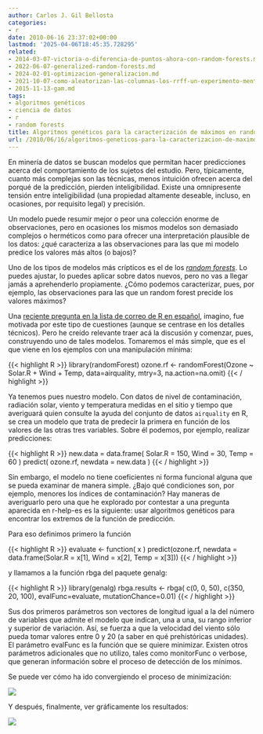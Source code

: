 ```yaml
---
author: Carlos J. Gil Bellosta
categories:
- r
date: 2010-06-16 23:37:02+00:00
lastmod: '2025-04-06T18:45:35.728295'
related:
- 2014-03-07-victoria-o-diferencia-de-puntos-ahora-con-random-forests.md
- 2022-06-07-generalized-random-forests.md
- 2024-02-01-optimizacion-generalizacion.md
- 2021-10-07-como-aleatorizan-las-columnas-los-rrff-un-experimento-mental-y-una-coda-historica.md
- 2015-11-13-gam.md
tags:
- algoritmos genéticos
- ciencia de datos
- r
- random forests
title: Algoritmos genéticos para la caracterización de máximos en random forests
url: /2010/06/16/algoritmos-geneticos-para-la-caracterizacion-de-maximos-en-random-forests/
---
```


En minería de datos se buscan modelos que permitan hacer predicciones acerca del comportamiento de los sujetos del estudio. Pero, típicamente, cuanto más complejas son las técnicas, menos intuición ofrecen acerca del porqué de la predicción, pierden inteligibilidad. Existe una omnipresente tensión entre inteligibilidad (una propiedad altamente deseable, incluso, en ocasiones, por requisito legal) y precisión.

Un modelo puede resumir mejor o peor una colección enorme de observaciones, pero en ocasiones los mismos modelos son demasiado complejos o herméticos como para ofrecer una interpretación plausible de los datos: ¿qué caracteriza a las observaciones para las que mi modelo predice los valores más altos (o bajos)?

Uno de los tipos de modelos más crípticos es el de los _[random forests](http://en.wikipedia.org/wiki/Random_forest)_. Lo puedes ajustar, lo puedes aplicar sobre datos nuevos, pero no vas a llegar jamás a aprehenderlo propiamente. ¿Cómo podemos caracterizar, pues, por ejemplo, las observaciones para las que un random forest precide los valores máximos?

Una [reciente pregunta en la lista de correo de R en español](https://stat.ethz.ch/pipermail/r-help-es/2010-June/001048.html), imagino, fue motivada por este tipo de cuestiones (aunque se centrase en los detalles técnicos). Pero he creído relevante traer acá la discusión y comenzar, pues, construyendo uno de tales modelos. Tomaremos el más simple, que es el que viene en los ejemplos con una manipulación mínima:

{{< highlight R >}}
library(randomForest)
ozone.rf <- randomForest(Ozone ~ Solar.R + Wind + Temp,
    data=airquality, mtry=3, na.action=na.omit)
{{< / highlight >}}

Ya tenemos pues nuestro modelo. Con datos de nivel de contaminación, radiación solar, viento y temperatura medidas en el sitio y tiempo que averiguará quien consulte la ayuda del conjunto de datos `airquality` en R, se crea un modelo que trata de predecir la primera en función de los valores de las otras tres variables. Sobre él podemos, por ejemplo, realizar predicciones:

{{< highlight R >}}
new.data = data.frame( Solar.R = 150, Wind = 30, Temp = 60 )
predict( ozone.rf, newdata = new.data )
{{< / highlight >}}

Sin embargo, el modelo no tiene coeficientes ni forma funcional alguna que se pueda examinar de manera simple. ¿Bajo qué condiciones son, por ejemplo, menores los índices de contaminación? Hay maneras de averiguarlo pero una que he explorado por contestar a una pregunta aparecida en r-help-es es la siguiente: usar algoritmos genéticos para encontrar los extremos de la función de predicción.

Para eso definimos primero la función

{{< highlight R >}}
evaluate <- function( x )
    predict(ozone.rf,
            newdata = data.frame(Solar.R = x[1], Wind = x[2], Temp = x[3]))
{{< / highlight  >}}

y llamamos a la función rbga del paquete genalg:

{{< highlight R >}}
library(genalg)
rbga.results <- rbga(
    c(0, 0, 50),
    c(350, 20, 100),
    evalFunc=evaluate,
    mutationChance=0.01)
{{< / highlight >}}

Sus dos primeros parámetros son vectores de longitud igual a la del número de variables que admite el modelo que indican, una a una, su rango inferior y superior de variación. Así, se fuerza a que la velocidad del viento sólo pueda tomar valores entre 0 y 20 (a saber en qué prehistóricas unidades). El parámetro evalFunc es la función que se quiere minimizar. Existen otros parámetros adicionales que no utilizo, tales como monitorFunc o verbose, que generan información sobre el proceso de detección de los mínimos.

Se puede ver cómo ha ido convergiendo el proceso de minimización:


[![](/wp-uploads/2010/06/minimizacion.png#center)
](/wp-uploads/2010/06/minimizacion.png#center)


Y después, finalmente, ver gráficamente los resultados:


[![](/wp-uploads/2010/06/resultados.png#center)
](/wp-uploads/2010/06/resultados.png#center)